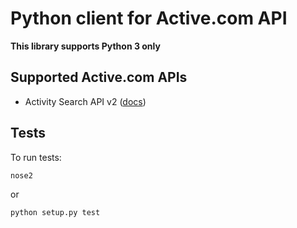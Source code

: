 Python client for Active.com API 
================================

**This library supports Python 3 only**

Supported Active.com APIs
------------------------

- Activity Search API v2 ([docs](http://developer.active.com/docs/read/v2_Activity_API_Search))


Tests
-----

To run tests:

```
nose2
```

or 

```
python setup.py test
```
